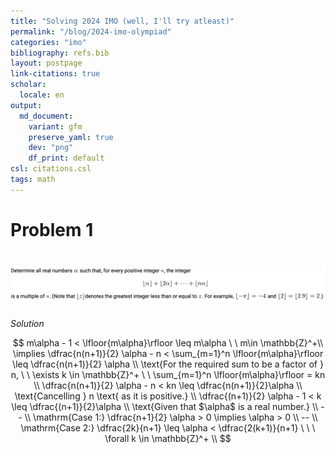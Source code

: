 ```yaml
---
title: "Solving 2024 IMO (well, I'll try atleast)"
permalink: "/blog/2024-imo-olympiad"
categories: "imo"
bibliography: refs.bib
layout: postpage
link-citations: true
scholar:
  locale: en
output:
  md_document:
    variant: gfm
    preserve_yaml: true
    dev: "png"
    df_print: default
csl: citations.csl
tags: math
---
```


# Problem 1

# [![Problem statement 1](images/clipboard-2591436498.png)](Figure%201)

*Solution*

$$
m\alpha - 1 < \lfloor{m\alpha}\rfloor \leq m\alpha \ \  m\in \mathbb{Z}^+\\ 
\implies \dfrac{n(n+1)}{2} \alpha - n < \sum_{m=1}^n \lfloor{m\alpha}\rfloor \leq \dfrac{n(n+1)}{2} \alpha \\ 
\text{For the required sum to be a factor of } n, \ \  \exists k \in \mathbb{Z}^+  \ \  \sum_{m=1}^n \lfloor{m\alpha}\rfloor = kn \\ 
\dfrac{n(n+1)}{2} \alpha - n < kn \leq \dfrac{n(n+1)}{2}\alpha \\
\text{Cancelling } n \text{ as it is positive.} \\  
\dfrac{(n+1)}{2} \alpha - 1 < k \leq \dfrac{(n+1)}{2}\alpha \\    
\text{Given that $\alpha$ is a real number.} \\ 
-- \\ 
\mathrm{Case 1:}  \dfrac{n+1}{2} \alpha > 0 \implies \alpha > 0 \\  
-- \\ 
\mathrm{Case 2:} \dfrac{2k}{n+1} \leq \alpha < \dfrac{2(k+1)}{n+1} \ \ \ \forall k \in \mathbb{Z}^+ \\  
$$
